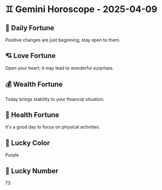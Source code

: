 # ♊ Gemini Horoscope - 2025-04-09

## 🎯 Daily Fortune

Positive changes are just beginning; stay open to them.

## 💘 Love Fortune

Open your heart; it may lead to wonderful surprises.

## 💰 Wealth Fortune

Today brings stability to your financial situation.

## 🌱 Health Fortune

It's a good day to focus on physical activities.

## 🎨 Lucky Color

Purple

## 🔢 Lucky Number

73
